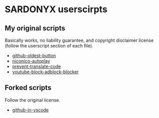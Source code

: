 # SARDONYX userscirpts

## My original scripts

Basically works, no liability guarantee, and copyright disclaimer license (follow the userscript section of each file).

<!-- original scripts start -->
- [github-oldest-button](https://github.com/SARDONYX-sard/github-userscripts/raw/main/src/github-oldest-button.user.js)
- [niconico-autoplay](https://github.com/SARDONYX-sard/github-userscripts/raw/main/src/niconico-autoplay.user.js)
- [prevent-translate-code](https://github.com/SARDONYX-sard/github-userscripts/raw/main/src/prevent-translate-code.user.js)
- [youtube-block-adblock-blocker](https://github.com/SARDONYX-sard/github-userscripts/raw/main/src/youtube-block-adblock-blocker.user.js)
<!-- original scripts end -->


## Forked scripts

Follow the original license.

<!-- forked scripts start -->
- [github-in-vscode](https://github.com/SARDONYX-sard/github-userscripts/raw/main/src/fork/github-in-vscode.user.js)
<!-- forked scripts end -->
